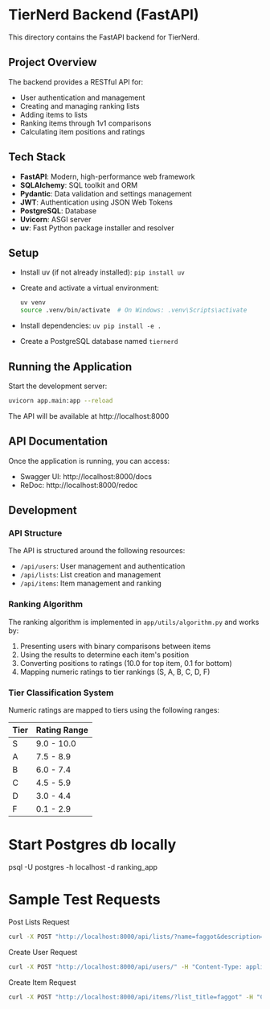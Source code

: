# TierNerd Backend (FastAPI)

This directory contains the FastAPI backend for TierNerd.

## Project Overview

The backend provides a RESTful API for:
- User authentication and management
- Creating and managing ranking lists
- Adding items to lists
- Ranking items through 1v1 comparisons
- Calculating item positions and ratings

## Tech Stack

- **FastAPI**: Modern, high-performance web framework
- **SQLAlchemy**: SQL toolkit and ORM
- **Pydantic**: Data validation and settings management
- **JWT**: Authentication using JSON Web Tokens
- **PostgreSQL**: Database
- **Uvicorn**: ASGI server
- **uv**: Fast Python package installer and resolver

## Setup

- Install uv (if not already installed): `pip install uv`

- Create and activate a virtual environment:
  ```bash
  uv venv
  source .venv/bin/activate  # On Windows: .venv\Scripts\activate
  ```

- Install dependencies: `uv pip install -e .`

- Create a PostgreSQL database named `tiernerd`

## Running the Application

Start the development server:

```bash
uvicorn app.main:app --reload
```

The API will be available at http://localhost:8000

## API Documentation

Once the application is running, you can access:
- Swagger UI: http://localhost:8000/docs
- ReDoc: http://localhost:8000/redoc

## Development

### API Structure

The API is structured around the following resources:
- `/api/users`: User management and authentication
- `/api/lists`: List creation and management
- `/api/items`: Item management and ranking

### Ranking Algorithm

The ranking algorithm is implemented in `app/utils/algorithm.py` and works by:
1. Presenting users with binary comparisons between items
2. Using the results to determine each item's position
3. Converting positions to ratings (10.0 for top item, 0.1 for bottom)
4. Mapping numeric ratings to tier rankings (S, A, B, C, D, F)

### Tier Classification System

Numeric ratings are mapped to tiers using the following ranges:

| Tier | Rating Range |
|------|-------------|
| S    | 9.0 - 10.0   |
| A    | 7.5 - 8.9    |
| B    | 6.0 - 7.4    |
| C    | 4.5 - 5.9    |
| D    | 3.0 - 4.4    |
| F    | 0.1 - 2.9    |


# Start Postgres db locally
psql -U postgres -h localhost -d ranking_app

# Sample Test Requests

Post Lists Request
```bash
curl -X POST "http://localhost:8000/api/lists/?name=faggot&description=for%20gays"   -H "Authorization: Bearer <your-token>"
```

Create User Request
```bash
curl -X POST "http://localhost:8000/api/users/" -H "Content-Type: application/json" -H "Authorization: Bearer <your-token>" -d '{"username": "testuser", "email": "testuser@example.com", "password": "testpassword"}'
```

Create Item Request
```bash
curl -X POST "http://localhost:8000/api/items/?list_title=faggot" -H "Content-Type: application/json" -H "Authorization: Bearer <your-token>" -d '{"name": "testitem", "description": "still gay", "image_url": "https://example.com/"}'
```
